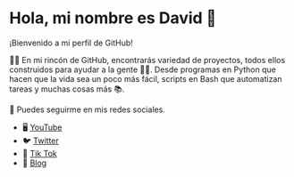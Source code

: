 # Hola, mi nombre es David 👋
¡Bienvenido a mi perfil de GitHub!

🙎‍♂️ En mi rincón de GitHub, encontrarás variedad de proyectos, todos ellos construidos para ayudar a la gente 👨‍🔧. Desde programas en Python que hacen que la vida sea un poco más fácil, scripts en Bash que automatizan tareas y muchas cosas más 📚.

📢 Puedes seguirme en mis redes sociales.
- 🖥 [YouTube](https://www.youtube.com/@Dajachi)
- 🐦 [Twitter](https://twitter.com/Dajachi_?t=bdLmG03jQZQPYeqAwXXYIA&s=09)
- 🎵 [Tik Tok](https://www.tiktok.com/@dajachi_?t=8l5UUUjLBvZ&_r=1)
- 📝 [Blog](https://dajachicode.blogspot.com)

